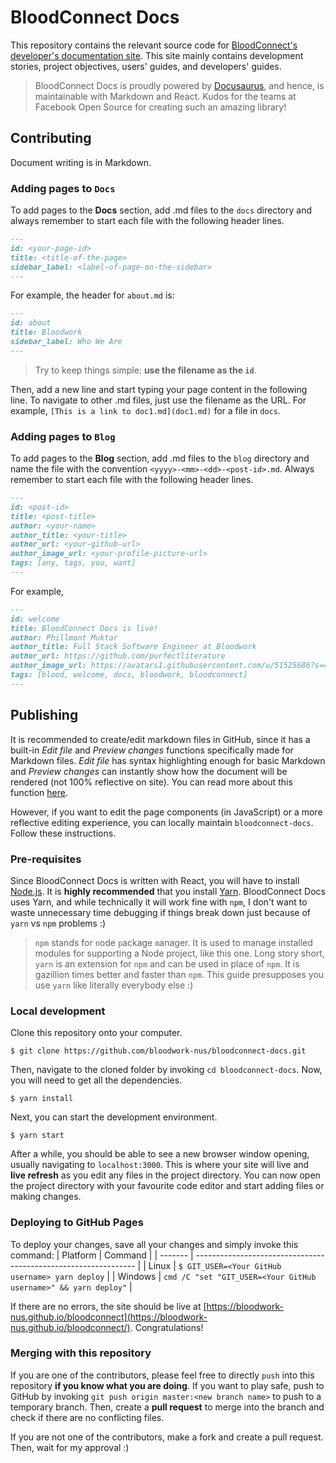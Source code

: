 # BloodConnect Docs

This repository contains the relevant source code for [BloodConnect's developer's documentation site](http://bloodwork-nus.github.io/bloodconnect). This site mainly contains development stories, project objectives, users' guides, and developers' guides.

> BloodConnect Docs is proudly powered by [Docusaurus](https://docusaurus.io/), and hence, is maintainable with Markdown and React. Kudos for the teams at Facebook Open Source for creating such an amazing library!

## Contributing
Document writing is in Markdown.
### Adding pages to `Docs`
To add pages to the **Docs** section, add .md files to the `docs` directory and always remember to start each file with the following header lines.
```markdown
---
id: <your-page-id>
title: <title-of-the-page>
sidebar_label: <label-of-page-on-the-sidebar>
---
```

For example, the header for `about.md` is:
```markdown
---
id: about
title: Bloodwork
sidebar_label: Who We Are
---
```
> Try to keep things simple: **use the filename as the `id`**.

Then, add a new line and start typing your page content in the following line. To navigate to other .md files, just use the filename as the URL. For example, `[This is a link to doc1.md](doc1.md)` for a file in `docs`.

### Adding pages to `Blog`
To add pages to the **Blog** section, add .md files to the `blog` directory and name the file with the convention `<yyyy>-<mm>-<dd>-<post-id>.md`. Always remember to start each file with the following header lines.
```markdown
---
id: <post-id>
title: <post-title>
author: <your-name>
author_title: <your-title>
author_url: <your-github-url>
author_image_url: <your-profile-picture-url>
tags: [any, tags, you, want]
---
```
For example,
```markdown
---
id: welcome
title: BloodConnect Docs is live!
author: Phillmont Muktar
author_title: Full Stack Software Engineer at Bloodwork
author_url: https://github.com/purfectliterature
author_image_url: https://avatars1.githubusercontent.com/u/51525686?s=460&v=4
tags: [blood, welcome, docs, bloodwork, bloodconnect]
---
```

## Publishing
It is recommended to create/edit markdown files in GitHub, since it has a built-in *Edit file* and *Preview changes* functions specifically made for Markdown files. *Edit file* has syntax highlighting enough for basic Markdown and *Preview changes* can instantly show how the document will be rendered (not 100% reflective on site). You can read more about this function [here](https://help.github.com/en/enterprise/2.14/user/articles/editing-files-in-your-repository).

However, if you want to edit the page components (in JavaScript) or a more reflective editing experience, you can locally maintain `bloodconnect-docs`. Follow these instructions.

### Pre-requisites
Since BloodConnect Docs is written with React, you will have to install [Node.js](http://nodejs.org). It is **highly recommended** that you install [Yarn](https://yarnpkg.com/). BloodConnect Docs uses Yarn, and while technically it will work fine with `npm`, I don't want to waste unnecessary time debugging if things break down just because of `yarn` vs `npm` problems :)

> `npm` stands for `n`ode `p`ackage `m`anager. It is used to manage installed modules for supporting a Node project, like this one.
> Long story short, `yarn` is an extension for `npm` and can be used in place of `npm`. It is gazillion times better and faster than `npm`. This guide presupposes you use `yarn` like literally everybody else :)

### Local development
Clone this repository onto your computer.
```
$ git clone https://github.com/bloodwork-nus/bloodconnect-docs.git
```
Then, navigate to the cloned folder by invoking `cd bloodconnect-docs`. Now, you will need to get all the dependencies.
```
$ yarn install
```
Next, you can start the development environment.
```
$ yarn start
```
After a while, you should be able to see a new browser window opening, usually navigating to `localhost:3000`. This is where your site will live and **live refresh** as you edit any files in the project directory. You can now open the project directory with your favourite code editor and start adding files or making changes.

### Deploying to GitHub Pages
To deploy your changes, save all your changes and simply invoke this command:
| Platform | Command |
| ------- | --------------------------------------------------------------- |
| Linux   | `$ GIT_USER=<Your GitHub username> yarn deploy`                 |
| Windows | `cmd /C "set "GIT_USER=<Your GitHub username>" && yarn deploy"` |

If there are no errors, the site should be live at [https://bloodwork-nus.github.io/bloodconnect](https://bloodwork-nus.github.io/bloodconnect/). Congratulations!

### Merging with this repository
If you are one of the contributors, please feel free to directly `push` into this repository **if you know what you are doing**. If you want to play safe, push to GitHub by invoking `git push origin master:<new branch name>` to push to a temporary branch. Then, create a **pull request** to merge into the branch and check if there are no conflicting files.

If you are not one of the contributors, make a fork and create a pull request. Then, wait for my approval :)

